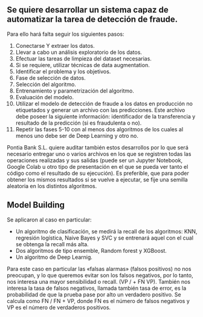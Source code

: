 ## Se quiere desarrollar un sistema capaz de automatizar la tarea de detección de fraude. 

Para ello hará falta seguir los siguientes pasos:
1. Conectarse Y extraer los datos.
2. Llevar a cabo un análisis exploratorio de los datos.
3. Efectuar las tareas de limpieza del dataset necesarias.
4. Si se requiere, utilizar técnicas de data augmentation.
5. Identificar el problema y los objetivos.
6. Fase de selección de datos.
7. Selección del algoritmo.
8. Entrenamiento y parametrización del algoritmo.
9. Evaluación del modelo.
10. Utilizar el modelo de detección de fraude a los datos en producción no etiquetados y generar un archivo con las predicciones. Este archivo debe poseer la siguiente
información: identificador de la transferencia y resultado de la predicción (si es fraudulenta o no).
11. Repetir las fases 5-10 con al menos dos algoritmos de los cuales al menos uno debe ser de Deep Learning y otro no.

Pontia Bank S.L. quiere auditar también estos desarrollos por lo que será necesario entregar uno o varios archivos en los que se registren todas las operaciones realizadas y sus salidas (puede ser un Jupyter Notebook, Google Colab u otro tipo de presentación en el que se pueda ver tanto el código como el resultado de su ejecución). Es preferible, que para poder obtener los mismos resultados si se vuelve a ejecutar, se fije una semilla aleatoria en los distintos algoritmos.


## Model Building
Se aplicaron al caso en particular: 

- Un algoritmo de clasificación, se medirá la recall de los algoritmos: KNN, regresión logística, Naive Bayes y SVC y se entrenará aquel con el cual se obtenga la recall más alta.
- Dos algoritmos de tipo ensemble, Random forest y XGBoost. 
- Un algoritmo de Deep Learnig.

Para este caso en particular las «falsas alarmas» (falsos positivos) no nos preocupan, y lo que queremos evitar son los falsos negativos, por lo tanto, nos interesa una mayor sensibilidad o recall. (VP / + FN VP). También nos interesa la tasa de falsos negativos, llamada también tasa de error, es la probabilidad de que la prueba pase por alto un verdadero positivo. Se calcula como FN / FN + VP, donde FN es el número de falsos negativos y VP es el número de verdaderos
positivos.

